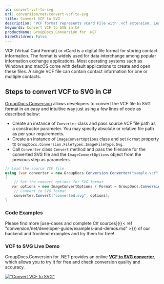 ```yaml
---
id: convert-vcf-to-svg
url: conversion/net/convert-vcf-to-svg
title: Convert VCF to SVG
description: "VCF format represents vCard File with .vcf extension. Learn how to convert VCF to SVG file programmatically in C# language using GroupDocs.Conversion for .NET library."
keywords: Convert VCF to SVG in C#
productName: GroupDocs.Conversion for .NET
hideChildren: False
---
```


VCF (Virtual Card Format) or vCard is a digital file format for storing contact information. The format is widely used for data interchange among popular information exchange applications. Most operating systems such as Windows and macOS come with default applications to create and open these files. A single VCF file can contain contact information for one or multiple contacts.

## Steps to convert VCF to SVG in C#

[GroupDocs.Conversion](https://products.groupdocs.com/conversion/net) allows developers to convert the VCF file to SVG format in an easy and intuitive way just using a few lines of code as described below:

* Create an instance of `Converter` class and pass source VCF file path as a constructor parameter. You may specify absolute or relative file path as per your requirements. 
* Create an instance of `ImageConvertOptions` class and set `Format` property to `GroupDocs.Conversion.FileTypes.ImageFileType.Svg`.
* Call `Converter` class `Convert` method and pass the filename for the converted SVG file and the `ImageConvertOptions` object from the previous step as parameters.

```csharp
// Load the source VCF file
using (var converter = new GroupDocs.Conversion.Converter("sample.vcf"))
{
    // Set the convert options for SVG format
   var options = new ImageConvertOptions { Format = GroupDocs.Conversion.FileTypes.ImageFileType.Svg };
    // Convert to SVG format
    converter.Convert("converted.svg", options);
}
```

### Code Examples

Please find more [use-cases and complete C# sources]({{< ref "conversion/net/developer-guide/examples-and-demos.md" >}}) of our backend and frontend examples and try them for free!

### VCF to SVG Live Demo

GroupDocs.Conversion for .NET provides an online [**VCF to SVG converter**](https://products.groupdocs.app/conversion/vcf-to-svg), which allows you to try it for free and check conversion quality and accuracy.

[!["Convert VCF to SVG"](conversion/net/images/convert-to-svg/convert-vcf-to-svg.png)](https://products.groupdocs.app/conversion/vcf-to-svg)
